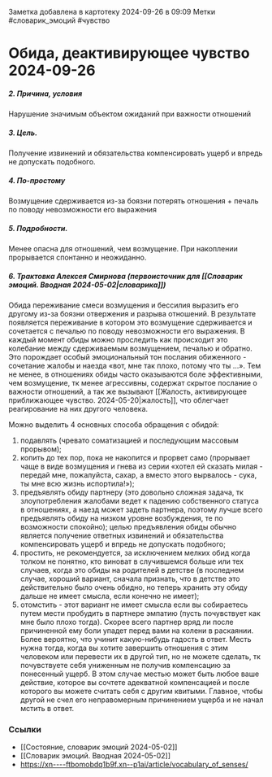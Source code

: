 Заметка добавлена в картотеку 2024-09-26 в 09:09
Метки #словарик_эмоций #чувство 

#  Обида, деактивирующее чувство 2024-09-26

##### 2. Причина, условия
Нарушение значимым объектом ожиданий при важности отношений
##### 3. Цель.
Получение извинений и обязательства компенсировать ущерб и впредь не допускать подобного.
##### 4. По-простому
Возмущение сдерживается из-за боязни потерять отношения + печаль по поводу невозможности его выражения
##### 5. Подробности.
Менее опасна для отношений, чем возмущение. При накоплении прорывается спонтанно и неожиданно.
##### 6. Трактовка Алексея Смирнова (первоисточник для [[Словарик эмоций. Вводная 2024-05-02|словарика]])
Обида переживание смеси возмущения и бессилия выразить его другому из-за боязни отвержения и разрыва отношений. В результате появляется переживание в котором это возмущение сдерживается и сочетается с печалью по поводу невозможности его выражения. В каждый момент обиды можно проследить как происходит это колебание между сдерживаемым возмущением, печалью и обратно. Это порождает особый эмоциональный тон послания обиженного - сочетание жалобы и наезда «вот, мне так плохо, потому что ты ...». Тем не менее, в отношениях обиды часто оказываются боле эффективными, чем возмущение, тк менее агрессивны, содержат скрытое послание о важности отношений, а так же вызывают [[Жалость, активирующее приближающее чувство. 2024-05-20|жалость]], что облегчает реагирование на них другого человека.  
  
Можно выделить 4 основных способа обращения с обидой:  
1) подавлять (чревато соматизацией и последующим массовым прорывом);  
2) копить до тех пор, пока не накопится и прорвет само (прорывает чаще в виде возмущения и гнева из серии «хотел ей сказать милая - передай мне, пожалуйста, сахар, а вместо этого вырвалось - сука, ты мне всю жизнь испортила!»);  
3) предъявлять обиду партнеру (это довольно сложная задача, тк злоупотребления жалобами ведет к падению собственного статуса в отношениях, а наезд может задеть партнера, поэтому лучше всего предъявлять обиду на низком уровне возбуждения, те по возможности спокойно); целью предъявления обиды обычно является получение ответных извинений и обязательства компенсировать ущерб и впредь не допускать подобного;  
4) простить, не рекомендуется, за исключением мелких обид когда толком не понятно, кто виноват в случившемся больше или тех случаев, когда это обиды на родителей в детстве (в последнем случае, хороший вариант, сначала признать, что в детстве это действительно было очень обидно, но теперь хранить эту обиду дальше не имеет смысла, если конечно не имеет);  
5) отомстить - этот вариант не имеет смысла если вы собираетесь путем мести пробудить в партнере эмпатию (пусть почувствует как мне было плохо тогда). Скорее всего партнер вряд ли после причиненной ему боли упадет перед вами на колени в раскаянии. Более вероятно, что учинит какую-нибудь гадость в ответ. Месть нужна тогда, когда вы хотите завершить отношения с этим человеком или перевести их в другой тип, но не можете сделать, тк почувствуете себя униженным не получив компенсацию за понесенный ущерб. В этом случае местью может быть любое ваше действие, которое вы сочтете адекватной компенсацией и после которого вы можете считать себя с другим квитыми. Главное, чтобы другой не счел его неправомерным причинением ущерба и не начал мстить в ответ.


### Ссылки
- [[Состояние, словарик эмоций 2024-05-02]]
- [[Словарик эмоций. Вводная 2024-05-02]]
- https://xn----ftbomobdq1b9f.xn--p1ai/article/vocabulary_of_senses/




